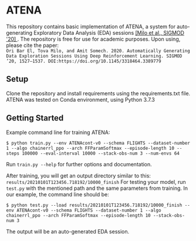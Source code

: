 # ATENA
This repository contains basic implementation of ATENA, a system for auto-generating Exploratory Data Analysis (EDA) sessions <a href="https://dl.acm.org/doi/abs/10.1145/3318464.3389779">  [Milo et al., SIGMOD '20] </a>. The repository is free for use for academic purposes. Upon using, please cite the paper:</br>
```Ori Bar El, Tova Milo, and Amit Somech. 2020. Automatically Generating Data Exploration Sessions Using Deep Reinforcement Learning. SIGMOD ’20, 1527–1537. DOI:https://doi.org/10.1145/3318464.3389779```

## Setup
Clone the repository and install requirements using the requirements.txt file.
</br> 
ATENA was tested on Conda environment, using Python 3.7.3

## Getting Started
Example command line for training ATENA:
```
$ python train.py --env ATENAcont-v0 --schema FLIGHTS --dataset-number 1 --algo chainerrl_ppo --arch FFParamSoftmax --episode-length 10 --steps 100000 --eval-interval 10000 --stack-obs-num 3 --num-envs 64
```
Run `train.py --help` for further options and documentation.

After training, you will get an output directory similar to this: `results/20210101T123456.718192/10000_finish`
For testing your model, run `test.py` with the mentioned path and the same parameters from training.
In our example, the command line should be:
```
$ python test.py --load results/20210101T123456.718192/10000_finish --env ATENAcont-v0 --schema FLIGHTS --dataset-number 1 --algo chainerrl_ppo --arch FFParamSoftmax --episode-length 10 --stack-obs-num 3
``` 
The output will be an auto-generated EDA session.

 



